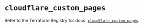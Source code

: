 # `cloudflare_custom_pages`

Refer to the Terraform Registry for docs: [`cloudflare_custom_pages`](https://registry.terraform.io/providers/cloudflare/cloudflare/4.44.0/docs/resources/custom_pages).
